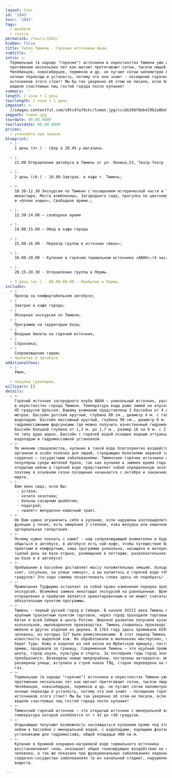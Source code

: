 ```yaml
---
layout: tour
id: '1043'
tour: '1043'
tags:
  - weekend
  - russia
permalink: /tours/1043/
hidden: false
title: Тепло Тюмени - Горячие источники Аван.
subtitle: ''
intro: >-
  Термальные (в народе "горячие") источники в окрестностях Тюмени уже на
  протяжении нескольких лет как магнит притягивают сотни, тысячи людей.
  Челябинцев, новосибирцев, пермяков и др. не пугают сотни километров в пути,
  ночные переезды и усталость, потому что они знают - посещение горячих
  источников этого стоит! Мы бы так уверенно об этом не писали, если бы не
  видели счастливых лиц гостей города после купания!
summary: ''
length: 2 ночи + 1 день
tourlength: 2 ночи + 1 день
imgasset: >-
  //images.contentful.com/x9tc47a70skr/tumen.jpg/cccbb308f0eb42962a86e98d211f5848/tumen.jpg
imgpath: tumen.jpg
tourdate: 00.00.0000
tourlastdate: 00.00.0000
prices:
  - уточняйте при заказе
blueprint:
  - |-
    1 день (пт.) - Сбор в 20.45 у магазина.
     
  - |-
    21.00 Отправление автобуса в Тюмень от ул. Ленина,53, Театр-Театр
     
  - |-
    2 день (сб.) - 10.00-Завтрак. в кафе г. Тюмень;
     
  - >-
    10.30-12.30 Экскурсия по Тюмени с посещением исторической части и Троицкого
    монастыря, Моста влюбленных, Загородного сада, прогулка по цветному Бульвару
    и «Аллее кошек»; Свободное время.;
     
  - |-
    12.30-14.00 – свободное время
     
  - |-
    14.00-15.00 – Обед в кафе города
     
  - |-
    15.00-16.00 - Переезд группы в источник «Аван»;
     
  - |-
    16.00-20.00 - Купание в горячем термальном источнике «АВАН»;(4 часа);
     
  - |-
    20.15-20.30 - Отправление группы в Пермь.
     
  - 3 день (вс.) - 08.00-09.00 - Прибытие в Пермь.
includes:
  - |
    Проезд на комфортабельном автобусе;
  - |
    Завтрак в кафе города;
  - |
    Обзорная экскурсия по Тюмени;
  - |
    Программа на территории базы;
  - |
    Входные билеты на горячий источник;
  - |
    Страховка;
  - |
    Сопровождение гидом;
  - Чаепитие в автобусе
additionalFees:
  - |-
    Ужин,
     
  - покупка сувениров.
willLearn: []
details:
  - >-
    Горячий источник загородного клуба АВАН — уникальный источник, расположенный
    в окрестностях города Тюмени. Температура воды даже зимой не опускается ниже
    45 градусов Цельсия. Вашему вниманию представлены 3 бассейна от 4 до 9
    метров. Бассейн детский круглый, глубина 80 см., диаметр 4 м. с гейзером и
    водопадом. Бассейн массажный круглый, глубина 90 см., диаметр 6 м. с
    гидромассажными форсунками где можно получить качественный гидромассаж.
    Бассейн большой глубина от 1,3 м. до 1,7 м., размер 16 на 9 м. с 2 пушками
    по типу душа шарко. Бассейн с горячей водой оснащен водным аттракционом,
    водопадом и гидромассажной установкой.
  - >-
    По мнению специалистов, купание в такой воде благоприятно воздействует на
    организм и особо полезно для людей, страдающих болезнями нервной системы и
    сердечно – сосудистыми заболеваниями. Тюменские горячие источники очень
    популярны среди жителей Урала, так как купание в зимнее время года под
    открытым небом в горячей воде представляет собой определенную экзотику,
    поэтому в основном сезон посещения начинается с октября и заканчивается в
    марте.
  - |-
    Вам явно сюда, если Вы:
     - устали; 
     - хотите экзотики; 
     - больны сахарным диабетом;
     - подагрой;
     - «шалит» желудочно-кишечный тракт.
  - >-
    Но Вам нужно ограничить себя в купании, если нарушены азотовыделительные
    функции у почек, есть ожирение 2 степени, язва желудка или кишечника,
    артериальная гипертония. 
  - >-
    Почему нужно поехать с нами? - наш сопровождающий внимателен и будет с Вами
    общаться в автобусе, в автобусе есть чай-кофе, чтобы путешествие было более
    приятным и комфортным, наша программа уникальна, насыщена и интересна 
    (целый день на базе отдыха, размещение в коттедже, развлекательная программа
    на базе и в автобусе)
  - >-
    Пребывание в бассейне доставляет массу положительных эмоций. Холодная зима,
    снег, сосульки, на улице «минус», а вы купаетесь в горячей воде +45
    градусов! Это надо самому почувствовать слова здесь не подобрать!  
  - >-
    Примечания Турфирма оставляет за собой право изменения порядка проведения
    экскурсий. Возможна замена некоторых экскурсий на равноценные. Время
    отправления и прибытия является ориентировочным и не может считаться
    обязательным пунктом программы.
  - >-
    Тюмень - первый руский город в Сибири. В начале XVIII века Тюмень была
    крупным транзитным пунктом торговли, через город проходили торговые пути из
    Китая и всей Сибири в центр России. Широкое развитие получили куз­нечное,
    колокольное, мыловаренное производства. Тюмень славилась производством
    мебели и других изделий из дерева. В 1763 году здесь проживали 6593
    человека, из которых 317 были ремесленника­ми. В этот период Тюмень получила
    известность выделкой кож. Их обрабатывали в маленьких мастерских, облепивших
    берег Туры. Кожу и изделия из неё везли на Ирбитскую ярмарку, поставляли в
    армию, продавали за границу. Современная Тюмень – это крупный промышленный
    центр, город науки, культуры и спорта. За последние годы город значительно
    преобразился. Возведены новые микрорайоны, построены автодороги, мосты,
    расширены улицы, вступила в строй новая ТЭЦ, старая переведена на природный
    газ.
  - >-
    Термальные (в народе "горячие") источники в окрестностях Тюмени уже на
    протяжении нескольких лет как магнит притягивают сотни, тысячи людей.
    Челябинцев, новосибирцев, пермяков и др. не пугают сотни километров в пути,
    ночные переезды и усталость, потому что они знают - посещение горячих
    источников этого стоит! Мы бы так уверенно об этом не писали, если бы не
    видели счастливых лиц гостей города после купания!
  - >-
    Тюменский горячий источник – это открытый источник с минеральной водой,
    температура которой колеблется от + 42 до +38 градусов.
  - >-
    Отдыхающие получают возможность наслаждаться купанием прямо под открытым
    небом в бассейне с минеральной водой, с водопадами, парящими фонтанами и
    установками для гидромассажа, общей площадью 400 кв.м.
  - >-
    Купание в бромной хлоридно-натриевой воде термального источника
    восстанавливает силы, оказывает общее тонизирующее воздействие на организм
    человека, а так же показано при функциональных заболеваниях нервной системы,
    сердечно-сосудистых заболеваниях (в их начальной стадии), нарушении обмена
    веществ.

---
```

